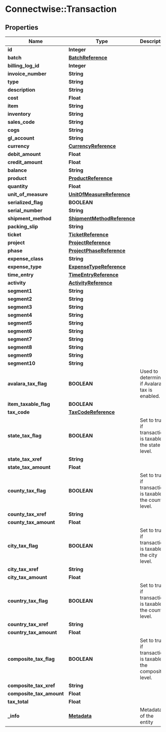 # Connectwise::Transaction

## Properties
Name | Type | Description | Notes
------------ | ------------- | ------------- | -------------
**id** | **Integer** |  | [optional] 
**batch** | [**BatchReference**](BatchReference.md) |  | [optional] 
**billing_log_id** | **Integer** |  | [optional] 
**invoice_number** | **String** |  | [optional] 
**type** | **String** |  | [optional] 
**description** | **String** |  | [optional] 
**cost** | **Float** |  | [optional] 
**item** | **String** |  | [optional] 
**inventory** | **String** |  | [optional] 
**sales_code** | **String** |  | [optional] 
**cogs** | **String** |  | [optional] 
**gl_account** | **String** |  | [optional] 
**currency** | [**CurrencyReference**](CurrencyReference.md) |  | [optional] 
**debit_amount** | **Float** |  | [optional] 
**credit_amount** | **Float** |  | [optional] 
**balance** | **String** |  | [optional] 
**product** | [**ProductReference**](ProductReference.md) |  | [optional] 
**quantity** | **Float** |  | [optional] 
**unit_of_measure** | [**UnitOfMeasureReference**](UnitOfMeasureReference.md) |  | [optional] 
**serialized_flag** | **BOOLEAN** |  | [optional] 
**serial_number** | **String** |  | [optional] 
**shipment_method** | [**ShipmentMethodReference**](ShipmentMethodReference.md) |  | [optional] 
**packing_slip** | **String** |  | [optional] 
**ticket** | [**TicketReference**](TicketReference.md) |  | [optional] 
**project** | [**ProjectReference**](ProjectReference.md) |  | [optional] 
**phase** | [**ProjectPhaseReference**](ProjectPhaseReference.md) |  | [optional] 
**expense_class** | **String** |  | [optional] 
**expense_type** | [**ExpenseTypeReference**](ExpenseTypeReference.md) |  | [optional] 
**time_entry** | [**TimeEntryReference**](TimeEntryReference.md) |  | [optional] 
**activity** | [**ActivityReference**](ActivityReference.md) |  | [optional] 
**segment1** | **String** |  | [optional] 
**segment2** | **String** |  | [optional] 
**segment3** | **String** |  | [optional] 
**segment4** | **String** |  | [optional] 
**segment5** | **String** |  | [optional] 
**segment6** | **String** |  | [optional] 
**segment7** | **String** |  | [optional] 
**segment8** | **String** |  | [optional] 
**segment9** | **String** |  | [optional] 
**segment10** | **String** |  | [optional] 
**avalara_tax_flag** | **BOOLEAN** | Used to determine if Avalara tax is enabled. | [optional] 
**item_taxable_flag** | **BOOLEAN** |  | [optional] 
**tax_code** | [**TaxCodeReference**](TaxCodeReference.md) |  | [optional] 
**state_tax_flag** | **BOOLEAN** | Set to true if transaction is taxable at the state level. | [optional] 
**state_tax_xref** | **String** |  | [optional] 
**state_tax_amount** | **Float** |  | [optional] 
**county_tax_flag** | **BOOLEAN** | Set to true if transaction is taxable at the county level. | [optional] 
**county_tax_xref** | **String** |  | [optional] 
**county_tax_amount** | **Float** |  | [optional] 
**city_tax_flag** | **BOOLEAN** | Set to true if transaction is taxable at the city level. | [optional] 
**city_tax_xref** | **String** |  | [optional] 
**city_tax_amount** | **Float** |  | [optional] 
**country_tax_flag** | **BOOLEAN** | Set to true if transaction is taxable at the country level. | [optional] 
**country_tax_xref** | **String** |  | [optional] 
**country_tax_amount** | **Float** |  | [optional] 
**composite_tax_flag** | **BOOLEAN** | Set to true if transaction is taxable at the composite level. | [optional] 
**composite_tax_xref** | **String** |  | [optional] 
**composite_tax_amount** | **Float** |  | [optional] 
**tax_total** | **Float** |  | [optional] 
**_info** | [**Metadata**](Metadata.md) | Metadata of the entity | [optional] 


